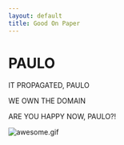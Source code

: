 ```yaml
---
layout: default
title: Good On Paper
---
```


# PAULO

IT PROPAGATED, PAULO

WE OWN THE DOMAIN

ARE YOU HAPPY NOW, PAULO?!

![awesome.gif](https://dl.dropboxusercontent.com/u/77134/gifs/awesome.gif "awesome.gif")
